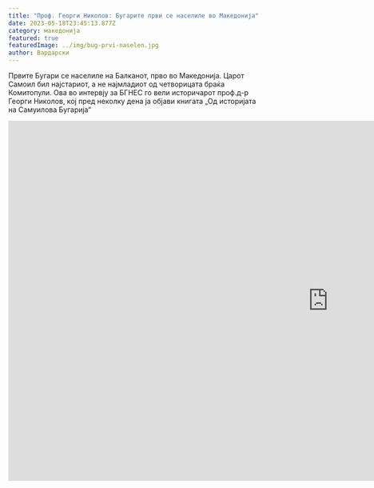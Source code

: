 ```yaml
---
title: "Проф. Георги Николов: Бугарите први се населиле во Македонија"
date: 2023-05-18T23:45:13.877Z
category: македонија
featured: true
featuredImage: ../img/bug-prvi-naselen.jpg
author: Вардарски
---
```

<!--StartFragment-->

Првите Бугари се населиле на Балканот, прво во Македонија. Царот Самоил бил најстариот, а не најмладиот од четворицата браќа Комитопули. Ова во интервју за БГНЕС го вели историчарот проф.д-р Георги Николов, кој пред неколку дена ја објави книгата „Од историјата на Самуилова Бугарија“

<!--EndFragment-->

<iframe width="1280" height="720" src="https://www.youtube.com/embed/EZe00uTVKLU" title="Проф. Георги Николов: Българите се заселват най-напред в Македония" frameborder="0" allow="accelerometer; autoplay; clipboard-write; encrypted-media; gyroscope; picture-in-picture; web-share" allowfullscreen></iframe>